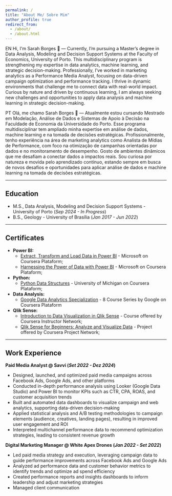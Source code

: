 ```yaml
---
permalink: /
title: "About Me/ Sobre Mim"
author_profile: true
redirect_from: 
  - /about/
  - /about.html
---
```


EN
Hi, I'm Sarah Borges 👋 — Currently, I’m pursuing a Master’s degree in Data Analysis, Modeling and Decision Support Systems at the Faculty of Economics, University of Porto. This multidisciplinary program is strengthening my expertise in data analytics, machine learning, and strategic decision-making. Professionally, I’ve worked in marketing analytics as a Performance Media Analyst, focusing on data-driven campaign optimization and performance tracking. I thrive in dynamic environments that challenge me to connect data with real-world impact. Curious by nature and driven by continuous learning, I am always seeking new challenges and opportunities to apply data analysis and machine learning in strategic decision-making.

PT
Olá, me chamo Sarah Borges 👋 — Atualmente estou cursando Mestrado em Modelação, Análise de Dados e Sistemas de Apoio à Decisão na Faculdade de Economia da Universidade do Porto. Esse programa multidisciplinar tem ampliado minha expertise em análise de dados, machine learning e na tomada de decisões estratégicas. Profissionalmente, tenho experiência na área de marketing analytics como Analista de Mídias de Performance, com foco na otimização de campanhas orientadas por dados e no monitoramento de desempenho. Gosto de ambientes dinâmicos que me desafiam a conectar dados a impactos reais. Sou curiosa por natureza e movida pelo aprendizado contínuo, estando sempre em busca de novos desafios e oportunidades para aplicar análise de dados e machine learning na tomada de decisões estratégicas.

---

## Education						       		
- M.S., Data Analysis, Modeling and Decision Support Systems - University of Porto (_Sep 2024 - In Progress_)	 			        		
- B.S., Geology	- University of Brasília (_Jan 2017 - Jun 2022_)

---

## Certificates				       		
- **Power BI:**
    - <a href="https://coursera.org/share/cc34c3b14416701a48343f7e402a2637" target="_blank">Extract, Transform and Load Data in Power BI</a> - Microsoft on Coursera Plataform;
    - <a href="https://coursera.org/share/0438e54299b19fe20af7a1a2a5d73c08" target="_blank">Harnessing the Power of Data with Power BI</a> - Microsoft on Coursera Plataform;
- **Python:**
    - <a href="https://coursera.org/share/cdf9f3d2cd861c9e1589e42139871a72" target="_blank">Python Data Structures</a> - University of Michigan on Coursera Plataform;
- **Data Analysis:**
    - <a href="https://www.coursera.org/account/accomplishments/specialization/LRX6T4ZB9Y35" target="_blank">Google Data Analytics Specialization</a> - 8 Course Series by Google on Coursera Plataform
- **Qlik Sense:**
    - <a href="https://coursera.org/share/4b132a15f7533276ccb351b45a0c7a01" target="_blank">Introduction to Data Visualization in Qlik Sense</a> - Course offered by Coursera Instructor Network;
    - <a href="https://coursera.org/share/86fd8df780b4d1d136495dfe4cc4472b" target="_blank">Qlik Sense for Beginners: Analyze and Visualize Data</a> - Project offered by Coursera Project Network;
  
---

## Work Experience
**Paid Media Analyst  @ Savvi (_Set 2022 - Dez 2024_)**
- Designed, launched, and optimized paid media campaigns across Facebook Ads, Google Ads, and other platforms
- Conducted in-depth performance analysis using Looker (Google Data Studio) and Power BI to monitor KPIs such as CTR, CPA, ROAS, and customer acquisition trends
- Built and automated data dashboards to visualize campaign and web analytics, supporting data-driven decision-making
- Applied statistical analysis and A/B testing methodologies to campaign elements (audience, creatives, landing pages), resulting in improved user engagement and ROI
- Interpreted multichannel performance data to recommend optimization strategies, leading to consistent revenue growth 

**Digital Marketing Manager @ White Apex Drones (_Jan 2022 - Set 2022_)**
- Led paid media strategy and execution, leveraging campaign data to guide performance improvements across Facebook Ads and Google Ads
- Analyzed ad performance data and customer behavior metrics to identify trends and optimize ad spend efficiency
- Created performance reports and insights dashboards to inform leadership and adjust marketing strategies
- Managed client communication 
